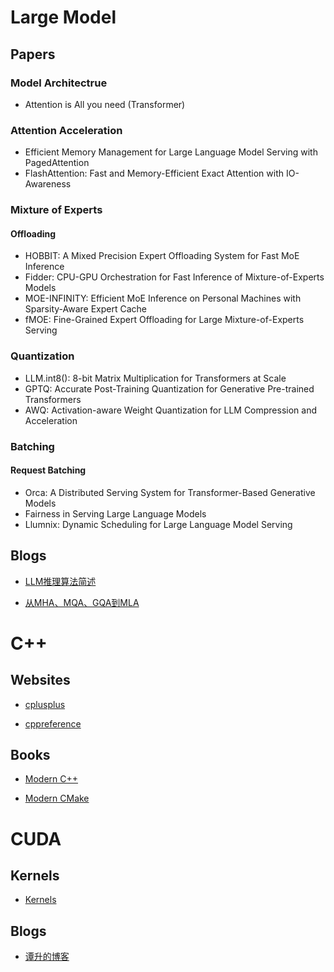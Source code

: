# Large Model

## Papers

### Model Architectrue

- Attention is All you need (Transformer)

### Attention Acceleration

- Efficient Memory Management for Large Language Model Serving with PagedAttention
- FlashAttention: Fast and Memory-Efficient Exact Attention with IO-Awareness

### Mixture of Experts

#### Offloading

- HOBBIT: A Mixed Precision Expert Offloading  System for Fast MoE Inference
- Fidder: CPU-GPU Orchestration for Fast Inference of Mixture-of-Experts Models
- MOE-INFINITY: Efficient MoE Inference on Personal Machines  with Sparsity-Aware Expert Cache
- fMOE: Fine-Grained Expert Offloading for Large Mixture-of-Experts Serving

### Quantization

- LLM.int8(): 8-bit Matrix Multiplication for Transformers at Scale
- GPTQ: Accurate Post-Training Quantization for Generative Pre-trained Transformers
- AWQ: Activation-aware Weight Quantization for LLM Compression and Acceleration

### Batching

#### Request Batching

- Orca: A Distributed Serving System for Transformer-Based Generative Models
- Fairness in Serving Large Language Models
- Llumnix: Dynamic Scheduling for Large Language Model Serving

## Blogs

- [LLM推理算法简述](https://zhuanlan.zhihu.com/p/685794495)

- [从MHA、MQA、GQA到MLA](https://kexue.fm/archives/10091)

# C++

## Websites

- [cplusplus](https://cplusplus.com/)

- [cppreference](https://en.cppreference.com/w/)

## Books

- [Modern C++](https://changkun.de/modern-cpp/)

- [Modern CMake](https://cliutils.gitlab.io/modern-cmake/README.html)

# CUDA

## Kernels

- [Kernels](./CUDA/Kernels)

## Blogs

- [谭升的博客](https://face2ai.com/)
